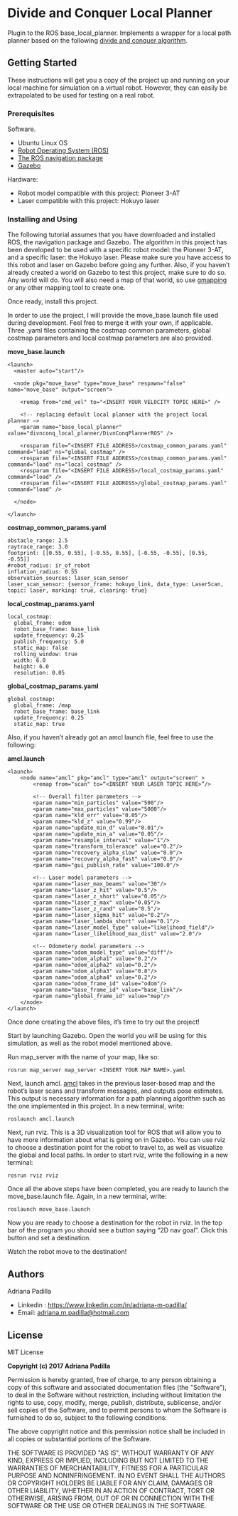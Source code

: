 

# Divide and Conquer Local Planner

Plugin to the ROS base_local_planner. Implements a wrapper for a local path planner based on the following [divide and conquer algorithm](http://ieeexplore.ieee.org/stamp/stamp.jsp?arnumber=1308869). 

## Getting Started

These instructions will get you a copy of the project up and running on your local machine for simulation on a virtual robot. However, they can easily be extrapolated to be used for testing on a real robot.

### Prerequisites

Software.
- Ubuntu Linux OS
- [Robot Operating System (ROS)](http://wiki.ros.org/ROS/Installation) 
- [The ROS navigation package](http://wiki.ros.org/navigation)
- [Gazebo](http://gazebosim.org/download)

Hardware:
- Robot model compatible with this project: Pioneer 3-AT
- Laser compatible with this project: Hokuyo laser

### Installing and Using

The following tutorial assumes that you have downloaded and installed ROS, the navigation package and Gazebo. The algorithm in this project has been developed to be used with a specific robot model: the Pioneer 3-AT, and a specific laser: the Hokuyo laser. Please make sure you have access to this robot and laser on Gazebo before going any further. Also, if you haven’t already created a world on Gazebo to test this project, make sure to do so. Any world will do. You will also need a map of that world, so use [gmapping](http://wiki.ros.org/gmapping) or any other mapping tool to create one.

Once ready, install this project. 

In order to use the project, I will provide the move_base.launch file used during development. Feel free to merge it with your own, if applicable. Three .yaml files containing the costmap common parameters, global costmap parameters and local costmap parameters are also provided.

**move_base.launch**
```
<launch>
  <master auto="start"/>

  <node pkg="move_base" type="move_base" respawn="false" name="move_base" output="screen">
   
    <remap from="cmd_vel" to="<INSERT YOUR VELOCITY TOPIC HERE>" />

    <!-- replacing default local planner with the project local planner —>
    <param name="base_local_planner" value="divnconq_local_planner/DivnConqPlannerROS" />

    <rosparam file=“<INSERT FILE ADDRESS>/costmap_common_params.yaml" command="load" ns="global_costmap" />
    <rosparam file="<INSERT FILE ADDRESS>/costmap_common_params.yaml" command="load" ns="local_costmap" />
    <rosparam file="<INSERT FILE ADDRESS>/local_costmap_params.yaml" command="load" />
    <rosparam file="<INSERT FILE ADDRESS>/global_costmap_params.yaml" command="load" />

  </node>

</launch>
```

**costmap_common_params.yaml**
```
obstacle_range: 2.5
raytrace_range: 3.0
footprint: [[0.55, 0.55], [-0.55, 0.55], [-0.55, -0.55], [0.55, -0.55]]
#robot_radius: ir_of_robot
inflation_radius: 0.55
observation_sources: laser_scan_sensor 
laser_scan_sensor: {sensor_frame: hokuyo_link, data_type: LaserScan, topic: laser, marking: true, clearing: true}
```

**local_costmap_params.yaml**
```
local_costmap:
  global_frame: odom
  robot_base_frame: base_link
  update_frequency: 0.25
  publish_frequency: 5.0
  static_map: false
  rolling_window: true
  width: 6.0
  height: 6.0
  resolution: 0.05
```

**global_costmap_params.yaml**
```
global_costmap:
  global_frame: /map
  robot_base_frame: base_link
  update_frequency: 0.25
  static_map: true
```

Also, if you haven’t already got an amcl launch file, feel free to use the following:

**amcl.launch**
```
<launch>
    <node name="amcl" pkg="amcl" type="amcl" output="screen" >
        <remap from="scan" to=“<INSERT YOUR LASER TOPIC HERE>”/>
        
        <!-- Overall filter parameters -->
        <param name="min_particles" value="500"/>
        <param name="max_particles" value="5000"/>
        <param name="kld_err" value="0.05"/>
        <param name="kld_z" value="0.99"/>
        <param name="update_min_d" value="0.01"/>
        <param name="update_min_a" value="0.05"/>
        <param name="resample_interval" value="1"/>
        <param name="transform_tolerance" value="0.2"/>
        <param name="recovery_alpha_slow" value="0.0"/>
        <param name="recovery_alpha_fast" value="0.0"/>
        <param name="gui_publish_rate" value="100.0"/>
        
        <!-- Laser model parameters -->
        <param name="laser_max_beams" value="30"/>
        <param name="laser_z_hit" value="0.5"/>
        <param name="laser_z_short" value="0.05"/>
        <param name="laser_z_max" value="0.05"/>
        <param name="laser_z_rand" value="0.5"/>
        <param name="laser_sigma_hit" value="0.2"/>
        <param name="laser_lambda_short" value="0.1"/>
        <param name="laser_model_type" value="likelihood_field"/>
        <param name="laser_likelihood_max_dist" value="2.0"/>
        
        <!-- Odometery model parameters -->
        <param name="odom_model_type" value="diff"/>
        <param name="odom_alpha1" value="0.2"/>
        <param name="odom_alpha2" value="0.2"/>
        <param name="odom_alpha3" value="0.8"/>
        <param name="odom_alpha4" value="0.2"/>
        <param name="odom_frame_id" value="odom"/>
        <param name="base_frame_id" value="base_link"/>
        <param name="global_frame_id" value="map"/>
    </node>
</launch>
```

Once done creating the above files, it’s time to try out the project!

Start by launching Gazebo. Open the world you will be using for this simulation, as well as the robot model mentioned above. 

Run map_server with the name of your map, like so:
```
rosrun map_server map_server <INSERT YOUR MAP NAME>.yaml
```
Next, launch amcl. [amcl](http://wiki.ros.org/amcl) takes in the previous laser-based map and the robot’s laser scans and transform messages, and outputs pose estimates. This output is necessary information for a path planning algorithm such as the one implemented in this project. In a new terminal, write:
```
roslaunch amcl.launch
```
Next, run rviz. This is a 3D visualization tool for ROS that will allow you to have more information about what is going on in Gazebo. You can use rviz to choose a destination point for the robot to travel to, as well as visualize the global and local paths. In order to start rviz, write the following in a new terminal:
```
rosrun rviz rviz
```
Once all the above steps have been completed, you are ready to launch the move_base.launch file. Again, in a new terminal, write:
```
roslaunch move_base.launch
```
Now you are ready to choose a destination for the robot in rviz. In the top bar of the program you should see a button saying “2D nav goal”. Click this button and set a destination. 

Watch the robot move to the destination!

## Authors

Adriana Padilla 
- Linkedin : https://www.linkedin.com/in/adriana-m-padilla/
- Email: adriana.m.padilla@hotmail.com

## License

MIT License

**Copyright (c) 2017 Adriana Padilla**

Permission is hereby granted, free of charge, to any person obtaining a copy
of this software and associated documentation files (the "Software"), to deal
in the Software without restriction, including without limitation the rights
to use, copy, modify, merge, publish, distribute, sublicense, and/or sell
copies of the Software, and to permit persons to whom the Software is
furnished to do so, subject to the following conditions:

The above copyright notice and this permission notice shall be included in all
copies or substantial portions of the Software.

THE SOFTWARE IS PROVIDED "AS IS", WITHOUT WARRANTY OF ANY KIND, EXPRESS OR
IMPLIED, INCLUDING BUT NOT LIMITED TO THE WARRANTIES OF MERCHANTABILITY,
FITNESS FOR A PARTICULAR PURPOSE AND NONINFRINGEMENT. IN NO EVENT SHALL THE
AUTHORS OR COPYRIGHT HOLDERS BE LIABLE FOR ANY CLAIM, DAMAGES OR OTHER
LIABILITY, WHETHER IN AN ACTION OF CONTRACT, TORT OR OTHERWISE, ARISING FROM,
OUT OF OR IN CONNECTION WITH THE SOFTWARE OR THE USE OR OTHER DEALINGS IN THE
SOFTWARE.



